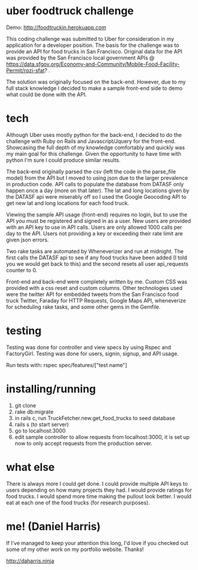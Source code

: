 # uber foodtruck challenge

Demo: http://foodtruckin.herokuapp.com

This coding challenge was submitted to Uber for consideration in my application
for a developer position. The basis for the challenge was to provide an API for
food trucks in San Francisco. Original data for the API was provided by
the San Francisco local government APIs @ https://data.sfgov.org/Economy-and-Community/Mobile-Food-Facility-Permit/rqzj-sfat? .

The solution was originally focused on the back-end. However, due to my full stack
knowledge I decided to make a sample front-end side to demo what could be
done with the API.

# tech

Although Uber uses mostly python for the back-end, I decided to do the challenge
with Ruby on Rails and Javascript/Jquery for the front-end. Showcasing the full
depth of my knowledge comfortably and quickly was my main goal for this challenge.
Given the opportunity to have time with python I'm sure I could produce similar results.

The back-end originally parsed the csv (left the code in the parse_file model) from the API but I moved to using json due to the larger prevalence in production code. API calls to
populate the database from DATASF only happen once a day (more on that later). The lat and long locations given by the DATASF api were miserably off so I used the Google Geocoding API
to get new lat and long locations for each food truck.

Viewing the sample API usage (front-end) requires no login, but to use the API you must be registered and signed in as a user. New users are provided with an API key to use in API
calls. Users are only allowed 1000 calls per day to the API. Users not providing a key
or exceeding their rate limit are given json errors.

Two rake tasks are automated by Wheneverizer and run at midnight. The first calls the
DATASF api to see if any food trucks have been added (I told you we would get back to this) and the second resets all user api_requests counter to 0.

Front-end and back-end were completely written by me. Custom CSS was provided with
a css reset and custom columns. Other technologies used were the twitter API for embedded
tweets from the San Francisco food truck Twitter, Faraday for HTTP Requests, Google Maps API,
wheneverize for scheduling rake tasks, and some other gems in the Gemfile.

# testing

Testing was done for controller and view specs by using Rspec and FactoryGirl. Testing was done
for users, signin, signup, and API usage.

Run tests with: rspec spec/features/["test name"]

# installing/running
1. git clone
2. rake db:migrate
3. in rails c, run TruckFetcher.new.get_food_trucks to seed database
4. rails s (to start server)
5. go to localhost:3000
6. edit sample controller to allow requests from localhost:3000, it is set up
now to only accept requests from the production server.

# what else

There is always more I could get done. I could provide multiple API keys to users depending
on how many projects they had. I would provide ratings for food trucks. I would spend more time making the pullout look better. I would eat at each one of the food trucks (for research purposes).

# me! (Daniel Harris)

If I've managed to keep your attention this long, I'd love if you checked out some of my
other work on my portfolio website. Thanks!

http://daharris.ninja
